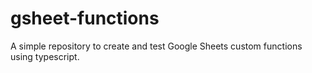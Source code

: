 # gsheet-functions
A simple repository to create and test Google Sheets custom functions using typescript.
